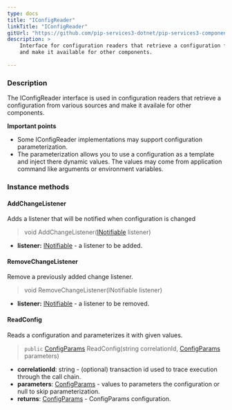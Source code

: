 ```yaml
---
type: docs
title: "IConfigReader"
linkTitle: "IConfigReader"
gitUrl: "https://github.com/pip-services3-dotnet/pip-services3-components-dotnet"
description: >
    Interface for configuration readers that retrieve a configuration from various sources
    and make it available for other components.
    
---
```


### Description

The IConfigReader interface is used in configuration readers that retrieve a configuration from various sources and make it availale for other components.

**Important points**

- Some IConfigReader implementations may support configuration parameterization.
- The parameterization allows you to use a configuration as a template and inject there dynamic values. The values may come from application command like arguments or environment variables.

### Instance methods

#### AddChangeListener
Adds a listener that will be notified when configuration is changed

> void AddChangeListener([INotifiable](../../../commons/run/inotifiable) listener)

- **listener:** [INotifiable](../../../commons/run/inotifiable) - a listener to be added.


#### RemoveChangeListener
Remove a previously added change listener.

> void RemoveChangeListener(INotifiable listener)

- **listener:** [INotifiable](../../../commons/run/inotifiable) - a listener to be removed.

#### ReadConfig
Reads a configuration and parameterizes it with given values.

> `public` [ConfigParams](../../../commons/config/config_params) ReadConfig(string correlationId, [ConfigParams](../../../commons/config/config_params) parameters)

- **correlationId**: string - (optional) transaction id used to trace execution through the call chain.
- **parameters**: [ConfigParams](../../../commons/config/config_params) - values to parameters the configuration or null to skip parameterization.
- **returns**: [ConfigParams](../../../commons/config/config_params) - ConfigParams configuration.
